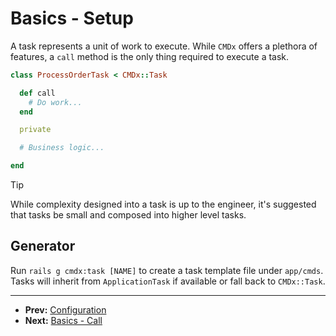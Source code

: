 # Basics - Setup

A task represents a unit of work to execute. While `CMDx` offers a plethora
of features, a `call` method is the only thing required to execute a task.

```ruby
class ProcessOrderTask < CMDx::Task

  def call
    # Do work...
  end

  private

  # Business logic...

end
```

> [!TIP]
> While complexity designed into a task is up to the engineer, it's
> suggested that tasks be small and composed into higher level tasks.

## Generator

Run `rails g cmdx:task [NAME]` to create a task template file under `app/cmds`.
Tasks will inherit from `ApplicationTask` if available or fall back to `CMDx::Task`.

---

- **Prev:** [Configuration](https://github.com/drexed/cmdx/blob/main/docs/configuration.md)
- **Next:** [Basics - Call](https://github.com/drexed/cmdx/blob/main/docs/basics/call.md)
